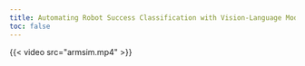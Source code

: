 ```yaml
---
title: Automating Robot Success Classification with Vision-Language Models
toc: false
---
```




{{< video src="armsim.mp4" >}}